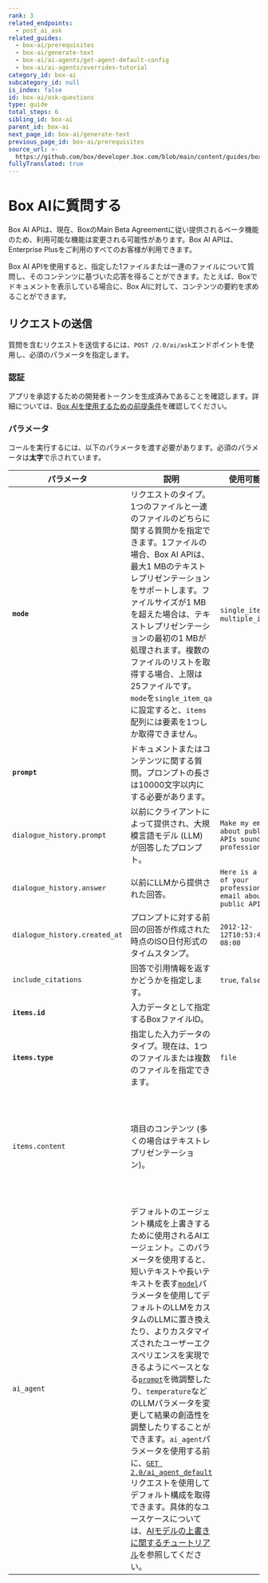 ```yaml
---
rank: 3
related_endpoints:
  - post_ai_ask
related_guides:
  - box-ai/prerequisites
  - box-ai/generate-text
  - box-ai/ai-agents/get-agent-default-config
  - box-ai/ai-agents/overrides-tutorial
category_id: box-ai
subcategory_id: null
is_index: false
id: box-ai/ask-questions
type: guide
total_steps: 6
sibling_id: box-ai
parent_id: box-ai
next_page_id: box-ai/generate-text
previous_page_id: box-ai/prerequisites
source_url: >-
  https://github.com/box/developer.box.com/blob/main/content/guides/box-ai/ask-questions.md
fullyTranslated: true
---
```

# Box AIに質問する

<Message type="notice">

Box AI APIは、現在、BoxのMain Beta Agreementに従い提供されるベータ機能のため、利用可能な機能は変更される可能性があります。Box AI APIは、Enterprise Plusをご利用のすべてのお客様が利用できます。

</Message>

Box AI APIを使用すると、指定した1ファイルまたは一連のファイルについて質問し、そのコンテンツに基づいた応答を得ることができます。たとえば、Boxでドキュメントを表示している場合に、Box AIに対して、コンテンツの要約を求めることができます。

## リクエストの送信

質問を含むリクエストを送信するには、`POST /2.0/ai/ask`エンドポイントを使用し、必須のパラメータを指定します。

<Samples id="post_ai_ask">

</Samples>

### 認証

アプリを承認するための開発者トークンを生成済みであることを確認します。詳細については、[Box AIを使用するための前提条件][prereq]を確認してください。

### パラメータ

コールを実行するには、以下のパラメータを渡す必要があります。必須のパラメータは**太字**で示されています。

| パラメータ                         | 説明                                                                                                                                                                                                                                                                                                                                                                                                   | 使用可能な値                                                          | 例                                                                                                                                                                           |
| ----------------------------- | ---------------------------------------------------------------------------------------------------------------------------------------------------------------------------------------------------------------------------------------------------------------------------------------------------------------------------------------------------------------------------------------------------- | --------------------------------------------------------------- | --------------------------------------------------------------------------------------------------------------------------------------------------------------------------- |
| **`mode`**                    | リクエストのタイプ。1つのファイルと一連のファイルのどちらに関する質問かを指定できます。1ファイルの場合、Box AI APIは、最大1 MBのテキストレプリゼンテーションをサポートします。ファイルサイズが1 MBを超えた場合は、テキストレプリゼンテーションの最初の1 MBが処理されます。複数のファイルのリストを取得する場合、上限は25ファイルです。`mode`を`single_item_qa`に設定すると、`items`配列には要素を1つしか取得できません。                                                                                                                                                             | `single_item_qa`, `multiple_item_qa`                            | `single_item_qa`                                                                                                                                                            |
| **`prompt`**                  | ドキュメントまたはコンテンツに関する質問。プロンプトの長さは10000文字以内にする必要があります。                                                                                                                                                                                                                                                                                                                                                   |                                                                 | `What is this document about?`                                                                                                                                              |
| `dialogue_history.prompt`     | 以前にクライアントによって提供され、大規模言語モデル (LLM) が回答したプロンプト。                                                                                                                                                                                                                                                                                                                                                         | `Make my email about public APIs sound more professional`       |                                                                                                                                                                             |
| `dialogue_history.answer`     | 以前にLLMから提供された回答。                                                                                                                                                                                                                                                                                                                                                                                     | `Here is a draft of your professional email about public APIs.` |                                                                                                                                                                             |
| `dialogue_history.created_at` | プロンプトに対する前回の回答が作成された時点のISO日付形式のタイムスタンプ。                                                                                                                                                                                                                                                                                                                                                              | `2012-12-12T10:53:43-08:00`                                     |                                                                                                                                                                             |
| `include_citations`           | 回答で引用情報を返すかどうかを指定します。                                                                                                                                                                                                                                                                                                                                                                                | `true`, `false`                                                 | `true`                                                                                                                                                                      |
| **`items.id`**                | 入力データとして指定するBoxファイルID。                                                                                                                                                                                                                                                                                                                                                                               |                                                                 | `112233445566`                                                                                                                                                              |
| **`items.type`**              | 指定した入力データのタイプ。現在は、1つのファイルまたは複数のファイルを指定できます。                                                                                                                                                                                                                                                                                                                                                          | `file`                                                          | `file`                                                                                                                                                                      |
| `items.content`               | 項目のコンテンツ (多くの場合はテキストレプリゼンテーション)。                                                                                                                                                                                                                                                                                                                                                                     |                                                                 | `An application programming interface (API) is a way for two or more computer programs or components to communicate with each other. It is a type of software interface...` |
| `ai_agent`                    | デフォルトのエージェント構成を上書きするために使用されるAIエージェント。このパラメータを使用すると、短いテキストや長いテキストを表す[`model`][model-param]パラメータを使用してデフォルトのLLMをカスタムのLLMに置き換えたり、よりカスタマイズされたユーザーエクスペリエンスを実現できるようにベースとなる[`prompt`][prompt-param]を微調整したり、`temperature`などのLLMパラメータを変更して結果の創造性を調整したりすることができます。`ai_agent`パラメータを使用する前に、[`GET 2.0/ai_agent_default`][agent]リクエストを使用してデフォルト構成を取得できます。具体的なユースケースについては、[AIモデルの上書きに関するチュートリアル][overrides]を参照してください。 |                                                                 |                                                                                                                                                                             |

[prereq]: g://box-ai/prerequisites

[agent]: e://get_ai_agent_default

[model-param]: r://ai_agent_ask#param_basic_text_model

[prompt-param]: e://ai_agent_ask#param_basic_text_prompt_template

[overrides]: g://box-ai/ai-agents/overrides-tutorial
